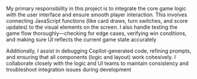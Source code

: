 My primary responsibility in this project is to integrate the core game logic with the user interface and ensure smooth player interaction. This involves connecting JavaScript functions (like card draws, turn switches, and score updates) to the visual elements on the screen. I also handle testing the game flow thoroughly—checking for edge cases, verifying win conditions, and making sure UI reflects the current game state accurately

Additionally, I assist in debugging Copilot-generated code, refining prompts, and ensuring that all components (logic and layout) work cohesively. I collaborate closely with the logic and UI teams to maintain consistency and troubleshoot integration issues during development